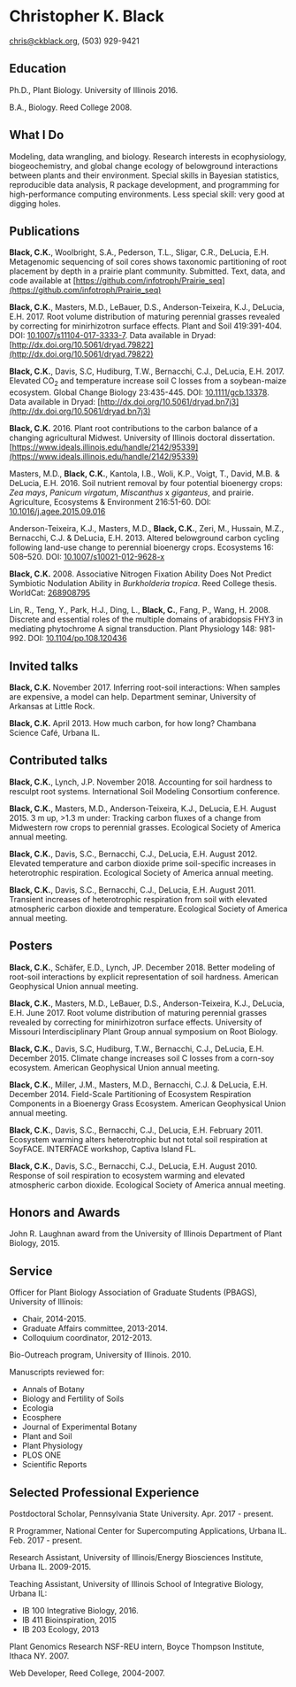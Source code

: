 
# Christopher K. Black

chris@ckblack.org, (503) 929-9421

## Education
Ph.D., Plant Biology. University of Illinois 2016.

B.A., Biology. Reed College 2008.

## What I Do
Modeling, data wrangling, and biology. Research interests in ecophysiology, biogeochemistry, and global change ecology of belowground interactions between plants and their environment. Special skills in Bayesian statistics, reproducible data analysis, R package development, and programming for high-performance computing environments. Less special skill: very good at digging holes.

## Publications

**Black, C.K.**, Woolbright, S.A., Pederson, T.L., Sligar, C.R., DeLucia, E.H. Metagenomic sequencing of soil cores shows taxonomic partitioning of root placement by depth in a prairie plant community. Submitted. Text, data, and code available at [https://github.com/infotroph/Prairie_seq](https://github.com/infotroph/Prairie_seq)

**Black, C.K.**, Masters, M.D., LeBauer, D.S., Anderson-Teixeira, K.J., DeLucia, E.H. 2017. Root volume distribution of maturing perennial grasses revealed by correcting for minirhizotron surface effects. Plant and Soil 419:391-404. DOI: [10.1007/s11104-017-3333-7](http://dx.doi.org/10.1007/s11104-017-3333-7). Data available in Dryad: [http://dx.doi.org/10.5061/dryad.79822](http://dx.doi.org/10.5061/dryad.79822)

**Black, C.K.**, Davis, S.C, Hudiburg, T.W., Bernacchi, C.J., DeLucia, E.H. 2017. Elevated CO<sub>2</sub> and temperature increase soil C losses from a soybean-maize ecosystem. Global Change Biology 23:435-445. DOI: [10.1111/gcb.13378](http://dx.doi.org/10.1111/gcb.13378). Data available in Dryad: [http://dx.doi.org/10.5061/dryad.bn7j3](http://dx.doi.org/10.5061/dryad.bn7j3)

**Black, C.K.** 2016. Plant root contributions to the carbon balance of a changing agricultural Midwest. University of Illinois doctoral dissertation. [https://www.ideals.illinois.edu/handle/2142/95339](https://www.ideals.illinois.edu/handle/2142/95339)
 
Masters, M.D., **Black, C.K.**, Kantola, I.B., Woli, K.P., Voigt, T., David, M.B. & DeLucia, E.H. 2016. Soil nutrient removal by four potential bioenergy crops: *Zea mays*, *Panicum virgatum*, *Miscanthus* x *giganteus*, and prairie. Agriculture, Ecosystems & Environment 216:51-60. DOI: [10.1016/j.agee.2015.09.016](http://dx.doi.org/10.1016/j.agee.2015.09.016)

Anderson-Teixeira, K.J., Masters, M.D., **Black, C.K.**, Zeri, M., Hussain, M.Z., Bernacchi, C.J. & DeLucia, E.H. 2013. Altered belowground carbon cycling following land-use change to perennial bioenergy crops. Ecosystems 16: 508–520. DOI: [10.1007/s10021-012-9628-x](http://dx.doi.org/10.1007/s10021-012-9628-x)

**Black, C.K.** 2008. Associative Nitrogen Fixation Ability Does Not Predict Symbiotic Nodulation Ability in *Burkholderia tropica*. Reed College thesis. WorldCat: [268908795](https://www.worldcat.org/search?q=268908795)

Lin, R., Teng, Y., Park, H.J., Ding, L., **Black, C.**, Fang, P., Wang, H. 2008. Discrete and essential roles of the multiple domains of arabidopsis FHY3 in mediating phytochrome A signal transduction. Plant Physiology 148: 981-992. DOI: [10.1104/pp.108.120436](http://dx.doi.org/10.1104/pp.108.120436)


## Invited talks

**Black, C.K.** November 2017. Inferring root-soil interactions: When samples are expensive, a model can help. Department seminar, University of Arkansas at Little Rock.

**Black, C.K.** April 2013. How much carbon, for how long? Chambana Science Café, Urbana IL.


## Contributed talks

**Black, C.K.**, Lynch, J.P. November 2018. Accounting for soil hardness to resculpt root systems. International Soil Modeling Consortium conference.

**Black, C.K.**, Masters, M.D., Anderson-Teixeira, K.J., DeLucia, E.H. August 2015. 3 m up, >1.3 m under: Tracking carbon fluxes of a change from Midwestern row crops to perennial grasses. Ecological Society of America annual meeting.

**Black, C.K.**, Davis, S.C., Bernacchi, C.J., DeLucia, E.H. August 2012. Elevated temperature and carbon dioxide prime soil-specific increases in heterotrophic respiration. Ecological Society of America annual meeting.

**Black, C.K.**, Davis, S.C., Bernacchi, C.J., DeLucia, E.H. August 2011. Transient increases of heterotrophic respiration from soil with elevated atmospheric carbon dioxide and temperature. Ecological Society of America annual meeting.


## Posters

<!-- not yet presented: SEB 2019 poster -->

**Black, C.K.**, Schäfer, E.D., Lynch, JP. December 2018. Better modeling of root-soil interactions by explicit representation of soil hardness. American Geophysical Union annual meeting.

**Black, C.K.**, Masters, M.D., LeBauer, D.S., Anderson-Teixeira, K.J., DeLucia, E.H. June 2017. Root volume distribution of maturing perennial grasses revealed by correcting for minirhizotron surface effects. University of Missouri Interdisciplinary Plant Group annual symposium on Root Biology.

**Black, C.K.**, Davis, S.C, Hudiburg, T.W., Bernacchi, C.J., DeLucia, E.H. December 2015. Climate change increases soil C losses from a corn-soy ecosystem. American Geophysical Union annual meeting.

**Black, C.K.**, Miller, J.M., Masters, M.D., Bernacchi, C.J. & DeLucia, E.H. December 2014. Field-Scale Partitioning of Ecosystem Respiration Components in a Bioenergy Grass Ecosystem. American Geophysical Union annual meeting.

**Black, C.K.**, Davis, S.C., Bernacchi, C.J., DeLucia, E.H. February 2011. Ecosystem warming alters heterotrophic but not total soil respiration at SoyFACE. INTERFACE workshop, Captiva Island FL.

**Black, C.K.**, Davis, S.C., Bernacchi, C.J., DeLucia, E.H. August 2010. Response of soil respiration to ecosystem warming and elevated atmospheric carbon dioxide. Ecological Society of America annual meeting.


## Honors and Awards

John R. Laughnan award from the University of Illinois Department of Plant Biology, 2015.

## Service

Officer for Plant Biology Association of Graduate Students (PBAGS), University of Illinois:

* Chair, 2014-2015.
* Graduate Affairs committee, 2013-2014.
* Colloquium coordinator, 2012-2013.

Bio-Outreach program, University of Illinois. 2010.

Manuscripts reviewed for:

* Annals of Botany
* Biology and Fertility of Soils
* Ecologia
* Ecosphere
* Journal of Experimental Botany
* Plant and Soil
* Plant Physiology
* PLOS ONE
* Scientific Reports

## Selected Professional Experience

Postdoctoral Scholar, Pennsylvania State University. Apr. 2017 - present.

R Programmer, National Center for Supercomputing Applications, Urbana IL. Feb. 2017 - present.

Research Assistant, University of Illinois/Energy Biosciences Institute, Urbana IL. 2009-2015.

Teaching Assistant, University of Illinois School of Integrative Biology, Urbana IL:

* IB 100 Integrative Biology, 2016.
* IB 411 Bioinspiration, 2015
* IB 203 Ecology, 2013

Plant Genomics Research NSF-REU intern, Boyce Thompson Institute, Ithaca NY. 2007.

Web Developer, Reed College, 2004-2007.

